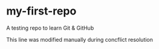 # my-first-repo
A testing repo to learn Git &amp; GitHub

This line was modified manually during concflict resolution